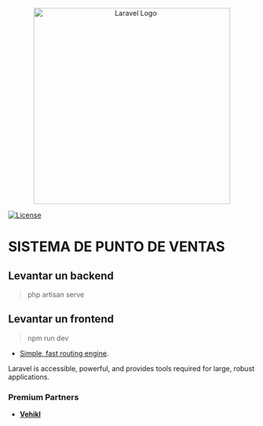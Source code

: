 <p align="center"><a href="https://laravel.com" target="_blank"><img src="https://raw.githubusercontent.com/laravel/art/master/logo-lockup/5%20SVG/2%20CMYK/1%20Full%20Color/laravel-logolockup-cmyk-red.svg" width="400" alt="Laravel Logo"></a></p>

<p align="center">



<a href="https://packagist.org/packages/laravel/framework"><img src="https://img.shields.io/packagist/l/laravel/framework" alt="License"></a>
</p>

# **SISTEMA DE PUNTO DE VENTAS**

## **Levantar un backend**
> php artisan serve
## **Levantar un frontend**
>npm run dev


- [Simple, fast routing engine](https://laravel.com/docs/routing).


Laravel is accessible, powerful, and provides tools required for large, robust applications.


### Premium Partners

- **[Vehikl](https://vehikl.com/)**
